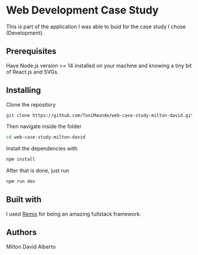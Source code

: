# Web Development Case Study
This is part of the application I was able to buid for the case study I chose (Development).

## Prerequisites
Have Node.js version >= 14 installed on your machine and knowing a tiny bit of React.js and SVGs.

## Installing
Clone the repository
```sh
git clone https://github.com/ToniMaunde/web-case-study-milton-david.git
```

Then navigate inside the folder
```sh
cd web-case-study-milton-david
```

Install the dependencies with
```sh
npm install
```

After that is done, just run
```sh
npm run dev
```
## Built with
I used [Remix](https://remix.run/) for being an amazing fullstack framework.

## Authors
Milton David Alberto